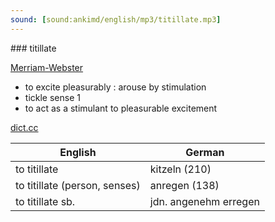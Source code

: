 ```yaml
---
sound: [sound:ankimd/english/mp3/titillate.mp3]
---
```


\### titillate

[Merriam-Webster](https://www.merriam-webster.com/dictionary/titillate)

- to excite pleasurably : arouse by stimulation
- tickle sense 1
- to act as a stimulant to pleasurable excitement

[dict.cc](https://www.dict.cc/titillate)

| English        | German       |
| -------------- | ------------ |
| to titillate | kitzeln (210) |
| to titillate (person, senses) | anregen (138) |
| to titillate sb. | jdn. angenehm erregen |
